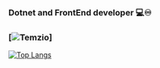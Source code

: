### Dotnet and FrontEnd developer 💻♾️
### [![Temzio](https://temzio.ir)]
[![Top Langs](https://github-readme-stats.vercel.app/api/top-langs/?username=sseeyyeedd&show_icons=true&theme=transparent&layout=compact)](https://github.com/sseeyyeedd/sseeyyeedd)

<!--
**sseeyyeedd/sseeyyeedd** is a ✨ _special_ ✨ repository because its `README.md` (this file) appears on your GitHub profile.

Here are some ideas to get you started:

- 🔭 I’m currently working on ...
- 🌱 I’m currently learning ...
- 👯 I’m looking to collaborate on ...
- 🤔 I’m looking for help with ...
- 💬 Ask me about ...
- 📫 How to reach me: ...
- 😄 Pronouns: ...
- ⚡ Fun fact: ...
-->
